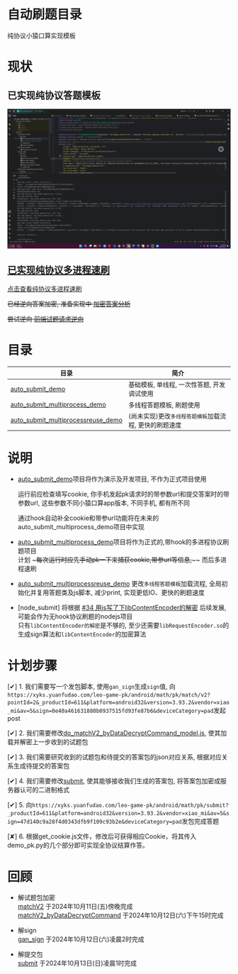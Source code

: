 # 自动刷题目录
纯协议小猿口算实现模板

# 现状
## 已实现纯协议答题模板
![image](./image/auto_submit.png)

## [已实现纯协议多进程速刷](demo/auto_submit_multiprocess_demo)  
[点击查看纯协议多进程速刷](https://github.com/user-attachments/assets/bc1974af-463b-45cf-92bf-1f778cb27826)

~~已经逆向答案加密, 准备实现中 [加密答案分析](../anay_answerEncrypt.js)~~

~~尝试逆向 [前端试题请求逆向](前端试题请求逆向.md)~~

# 目录
|目录|简介|
|--|--|
|[auto_submit_demo](demo/auto_submit_demo)|基础模板, 单线程, 一次性答题, 开发调试使用|
|[auto_submit_multiprocess_demo](demo/auto_submit_multiprocess_demo)|多线程答题模板, 刷题使用|
|[auto_submit_multiprocessreuse_demo](demo/auto_submit_multiprocessreuse_demo)|(尚未实现)更改`多线程答题模板`加载流程, 更快的刷题速度|

# 说明
- [auto_submit_demo](demo/auto_submit_demo)项目将作为演示及开发项目, 不作为正式项目使用  

  运行前应检查填写cookie, 你手机发起pk请求时的带参数url和提交答案时的带参数url, 这些参数不同小猿口算app版本, 不同手机, 都有所不同  

  通过hook自动补全cookie和带参url功能将在未来的auto_submit_multiprocess_demo项目中实现

- [auto_submit_multiprocess_demo](demo/auto_submit_multiprocess_demo)项目将作为正式的,带hook的多进程协议刷题项目  
计划 ~~~每次运行时应先手动pk一下来捕获cookie,带参url等信息,~~~~ 而后多进程速刷

- [auto_submit_multiprocessreuse_demo](demo/auto_submit_multiprocessreuse_demo) 更改`多线程答题模板`加载流程, 全局初始化并复用答题类及js脚本, 减少print, 实现更低IO、更快的刷题速度

- [node_submit] 将根据 [#34 用js写了下libContentEncoder的解密](https://github.com/xmexg/xyks/issues/34) 后续发展, 可能会作为无hook协议刷题的nodejs项目  
只有`libContentEncoder的解密`是不够的, 至少还需要`libRequestEncoder.so`的生成sign算法和`libContentEncoder`的加密算法

# 计划步骤
[✔] 1. 我们需要写一个发包脚本, 使用`gan_sign`生成`sign`值, 向`https://xyks.yuanfudao.com/leo-game-pk/android/math/pk/match/v2?pointId=2&_productId=611&platform=android32&version=3.93.2&vendor=xiao_mi&av=5&sign=0e40a461631880b0937515fd93fe87b6&deviceCategory=pad`发起post

[✔] 2. 我们需要修改[do_matchV2_byDataDecryptCommand_model.js](../matchV2_byDataDecryptCommand/do_matchV2_byDataDecryptCommand_model.js), 使其加载并解密上一步收到的试题包

[✔] 3. 我们需要研究收到的试题包和待提交的答案包的json对应关系, 根据对应关系生成待提交的答案包

[✔] 4. 我们需要修改[submit](../submit), 使其能够接收我们生成的答案包, 将答案包加密成服务器认可的二进制格式

[✔] 5. 向`https://xyks.yuanfudao.com/leo-game-pk/android/math/pk/submit?_productId=611&platform=android32&version=3.93.2&vendor=xiao_mi&av=5&sign=47d140c9a28f4d0343dfb9f109c93b2e&deviceCategory=pad`发包完成答题  

[✘] 6. 根据get_cookie.js文件，修改后可获得相应Cookie，将其传入demo_pk.py的几个部分即可实现全协议结算作答。


# 回顾
- 解试题包加密  
  [matchV2](../matchV2) 于2024年10月11日(五)傍晚完成  
  [matchV2_byDataDecryptCommand](../matchV2_byDataDecryptCommand) 于2024年10月12日(六)下午15时完成  

- 解sign  
  [gan_sign](../gan_sign) 于2024年10月12日(六)凌晨2时完成  

- 解提交包  
  [submit](../submit) 于2024年10月13日(日)凌晨1时完成
